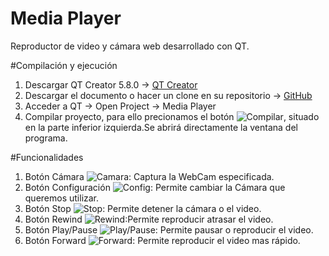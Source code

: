 # Media Player

Reproductor de video y cámara web desarrollado con QT.

#Compilación y ejecución

1. Descargar QT Creator 5.8.0 -> [QT Creator](https://www.qt.io/download/)
2. Descargar el documento o hacer un clone en su repositorio -> [GitHub](https://github.com/alu0100884012/soa-media-player)
3. Acceder a QT -> Open Project -> Media Player
4. Compilar proyecto, para ello precionamos el botón ![Compilar](https://cdn4.iconfinder.com/data/icons/ionicons/512/icon-play-128.png), situado en la parte inferior izquierda.Se abrirá directamente la ventana del programa.


#Funcionalidades

1. Botón Cámara ![Camara](https://cdn4.iconfinder.com/data/icons/ionicons/512/icon-camera-128.png): Captura la WebCam especificada.
2. Botón Configuración ![Config](https://d30y9cdsu7xlg0.cloudfront.net/png/122748-200.png): Permite cambiar la Cámara que queremos utilizar.
3. Botón Stop ![Stop](http://www.free-icons-download.net/images/stop-icon-93624.png): Permite detener la cámara o el video.
4. Botón Rewind ![Rewind](https://cdn4.iconfinder.com/data/icons/sound-and-audio/32/black_4_audio_rewind-128.png):Permite reproducir atrasar el video.
5. Botón Play/Pause ![Play/Pause](https://cdn4.iconfinder.com/data/icons/ionicons/512/icon-play-128.png): Permite pausar o reproducir el video.
6. Botón Forward ![Forward](http://www.iconsdb.com/icons/preview/black/fast-forward-xxl.png): Permite reproducir el video mas rápido.


